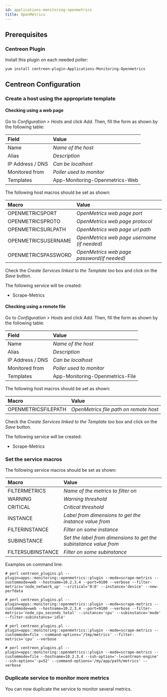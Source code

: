 ```yaml
---
id: applications-monitoring-openmetrics
title: OpenMetrics
---
```


## Prerequisites

### Centreon Plugin

Install this plugin on each needed poller:

``` shell
yum install centreon-plugin-Applications-Monitoring-Openmetrics
```

## Centreon Configuration

### Create a host using the appropriate template

#### Checking using a web page

Go to *Configuration \> Hosts* and click *Add*. Then, fill the form as shown by
the following table:

| Field            | Value                          |
| :--------------- | :----------------------------- |
| Name             | *Name of the host*             |
| Alias            | *Description*                  |
| IP Address / DNS | *Can be localhost*             |
| Monitored from   | *Poller used to monitor*       |
| Templates        | App-Monitoring-Openmetrics-Web |

The following host macros should be set as shown:

| Macro               | Value                                       |
| :------------------ | :------------------------------------------ |
| OPENMETRICSPORT     | *OpenMetrics web page port*                 |
| OPENMETRICSPROTO    | *OpenMetrics web page protocol*             |
| OPENMETRICSURLPATH  | *OpenMetrics web page url path*             |
| OPENMETRICSUSERNAME | *OpenMetrics web page username (if needed)* |
| OPENMETRICSPASSWORD | *OpenMetrics web page password(if needed)*  |

Check the *Create Services linked to the Template too* box and click on the
*Save* button.

The following service will be created:

  - Scrape-Metrics

#### Checking using a remote file

Go to *Configuration \> Hosts* and click *Add*. Then, fill the form as shown by
the following table:

| Field            | Value                           |
| :--------------- | :------------------------------ |
| Name             | *Name of the host*              |
| Alias            | *Description*                   |
| IP Address / DNS | *Can be localhost*              |
| Monitored from   | *Poller used to monitor*        |
| Templates        | App-Monitoring-Openmetrics-File |

The following host macros should be set as shown:

| Macro               | Value                                  |
| :------------------ | :------------------------------------- |
| OPENMETRICSFILEPATH | *OpenMetrics file path on remote host* |

Check the *Create Services linked to the Template too* box and click on the
*Save* button.

The following service will be created:

  - Scrape-Metrics

### Set the service macros

The following service macros should be set as shown:

| Macro             | Value                                                             |
| :---------------- | :---------------------------------------------------------------- |
| FILTERMETRICS     | *Name of the metrics to filter on*                                |
| WARNING           | *Warning threshold*                                               |
| CRITICAL          | *Critical threshold*                                              |
| INSTANCE          | *Label from dimensions to get the instance value from*            |
| FILTERINSTANCE    | *Filter on some instance*                                         |
| SUBINSTANCE       | *Set the label from dimensions to get the subinstance value from* |
| FILTERSUBINSTANCE | *Filter on some subinstance*                                      |

Examples on command line:

`# perl centreon_plugins.pl --plugin=apps::monitoring::openmetrics::plugin
--mode=scrape-metrics --custommode=web --hostname=10.2.3.4 --port=9100 --verbose
--filter-metrics='node_network_up' --critical='0:0' --instance='device'
--new-perfdata`

`# perl centreon_plugins.pl --plugin=apps::monitoring::openmetrics::plugin
--mode=scrape-metrics --custommode=web --hostname=10.2.3.4 --port=9100 --verbose
--filter-metrics='node_cpu_seconds_total' --instance='cpu' --subinstance='mode'
--filter-subinstance='idle'`

`# perl centreon_plugins.pl --plugin=apps::monitoring::openmetrics::plugin
--mode=scrape-metrics --custommode=file --command-options='/tmp/metrics'
--filter-metrics='cpu' --verbose`

`# perl centreon_plugins.pl --plugin=apps::monitoring::openmetrics::plugin
--mode=scrape-metrics --custommode=file --hostname=10.2.3.4
--ssh-option='-l=centreon-engine' --ssh-option='-p=52'
--command-options='/my/app/path/metrics' --verbose`

### Duplicate service to monitor more metrics

You can now duplicate the service to monitor several metrics.
